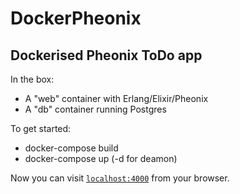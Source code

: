 # DockerPheonix

## Dockerised Pheonix ToDo app
In the box:

* A "web" container with Erlang/Elixir/Pheonix
* A "db" container running Postgres 

To get started:

* docker-compose build
* docker-compose up (-d for deamon)

Now you can visit [`localhost:4000`](http://localhost:4000) from your browser.